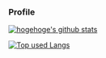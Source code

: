 ### Profile

<!-- リポジトリステータス -->
[![hogehoge's github stats](https://github-readme-stats.vercel.app/api?username=doy597&hide=contribs&count_private=true&show_icons=true&theme=tokyonight)](https://github.com/doy597/)

<!-- ソースコード統計 -->
[![Top used Langs](https://github-readme-stats.vercel.app/api/top-langs/?username=doy597&layout=compact&theme=tokyonight&hide=html)](https://github.com/doy597/)

<!--
**doy597/doy597** is a ✨ _special_ ✨ repository because its `README.md` (this file) appears on your GitHub profile.

Here are some ideas to get you started:

- 🔭 I’m currently working on ...
- 🌱 I’m currently learning ...
- 👯 I’m looking to collaborate on ...
- 🤔 I’m looking for help with ...
- 💬 Ask me about ...
- 📫 How to reach me: ...
- 😄 Pronouns: ...
- ⚡ Fun fact: ...
-->
